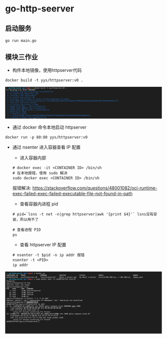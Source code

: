 # go-http-seerver
## 启动服务
```shell
go run main.go
```
## 模块三作业
- 构件本地镜像，使用httpserver代码
```shell
docker build -t yys/httpserver:v0 .  
```
![构件本地镜像](./images/Screen%20Shot%202022-10-16%20at%2022.05.01.png)

- 通过 docker 命令本地启动 httpserver
```shell
docker run -p 80:80 yys/httpserver:v0
```

- 通过 nsenter 进入容器查看 IP 配置
  * 进入容器内部  
  ```shell
  # docker exec -it <CONTAINER ID> /bin/sh 
  # 在本地报错，使用 sudo 解决
  sudo docker exec <CONTAINER ID> /bin/sh
  ```
  报错解决: https://stackoverflow.com/questions/48001082/oci-runtime-exec-failed-exec-failed-executable-file-not-found-in-path

  * 查看容器内进程 pid
  ```shell
  # pid=`lsns -t net -n|grep httpserver|awk '{print $4}'` lsns没有安装，所以用不了

  # 查看进程 PID
  ps
  ```
  * 查看 httpserver IP 配置
  ```shell
  # nsenter -t $pid -n ip addr 报错
  nsenter -t <PID>
  ip addr
  ```
![通过 nsenter 进入容器查看 IP 配置](./images/Screen%20Shot%202022-10-16%20at%2022.23.53.png)